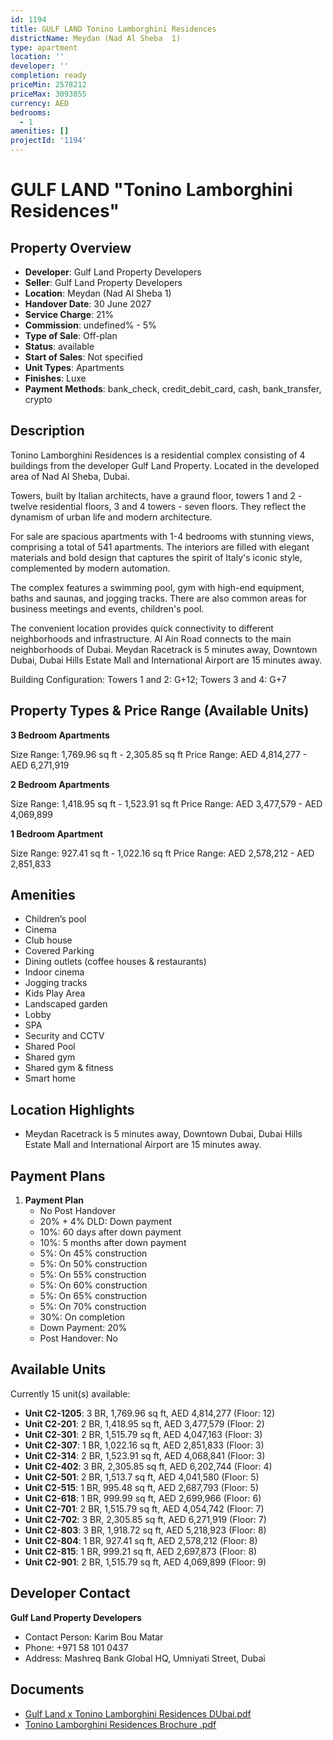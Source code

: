 ```yaml
---
id: 1194
title: GULF LAND Tonino Lamborghini Residences
districtName: Meydan (Nad Al Sheba  1)
type: apartment
location: ''
developer: ''
completion: ready
priceMin: 2578212
priceMax: 3093855
currency: AED
bedrooms:
  - 1
amenities: []
projectId: '1194'
---
```


# GULF LAND "Tonino Lamborghini Residences"

## Property Overview
- **Developer**: Gulf Land Property Developers
- **Seller**: Gulf Land Property Developers
- **Location**: Meydan (Nad Al Sheba  1)
- **Handover Date**: 30 June 2027
- **Service Charge**: 21%
- **Commission**: undefined% - 5%
- **Type of Sale**: Off-plan
- **Status**: available
- **Start of Sales**: Not specified
- **Unit Types**: Apartments
- **Finishes**: Luxe
- **Payment Methods**: bank_check, credit_debit_card, cash, bank_transfer, crypto

## Description
Tonino Lamborghini Residences is a residential complex consisting of 4 buildings from the developer Gulf Land Property. Located in the developed area of Nad Al Sheba, Dubai. 

Towers, built by Italian architects, have a graund floor, towers 1 and 2 - twelve residential floors, 3 and 4 towers - seven floors. They reflect the dynamism of urban life and modern architecture.

For sale are spacious apartments with 1-4 bedrooms with stunning views, comprising a total of 541 apartments. The interiors are filled with elegant materials and bold design that captures the spirit of Italy's iconic style, complemented by modern automation.

The complex features a swimming pool, gym with high-end equipment, baths and saunas, and jogging tracks. There are also common areas for business meetings and events, children's pool. 

The convenient location provides quick connectivity to different neighborhoods and infrastructure. Al Ain Road connects to the main neighborhoods of Dubai. Meydan Racetrack is 5 minutes away, Downtown Dubai, Dubai Hills Estate Mall and International Airport are 15 minutes away.

Building Configuration: Towers 1 and 2: G+12; Towers 3 and 4: G+7

## Property Types & Price Range (Available Units)
**3 Bedroom Apartments**

Size Range: 1,769.96 sq ft - 2,305.85 sq ft
Price Range: AED 4,814,277 - AED 6,271,919

**2 Bedroom Apartments**

Size Range: 1,418.95 sq ft - 1,523.91 sq ft
Price Range: AED 3,477,579 - AED 4,069,899

**1 Bedroom Apartment**

Size Range: 927.41 sq ft - 1,022.16 sq ft
Price Range: AED 2,578,212 - AED 2,851,833

## Amenities
- Children’s pool
- Cinema
- Club house
- Covered Parking
- Dining outlets  (coffee houses & restaurants)
- Indoor cinema
- Jogging tracks
- Kids Play Area
- Landscaped garden
- Lobby
- SPA
- Security and CCTV
- Shared Pool
- Shared gym
- Shared gym & fitness
- Smart home

## Location Highlights
- Meydan Racetrack is 5 minutes away, Downtown Dubai, Dubai Hills Estate Mall and International Airport are 15 minutes away.

## Payment Plans
1. **Payment Plan**
   - No Post Handover
   - 20% + 4% DLD: Down payment
   - 10%: 60 days after down payment
   - 10%: 5 months after down payment
   - 5%: On 45% construction
   - 5%: On 50% construction
   - 5%: On 55% construction
   - 5%: On 60% construction
   - 5%: On 65% construction
   - 5%: On 70% construction
   - 30%: On completion
   - Down Payment: 20%
   - Post Handover: No

## Available Units
Currently 15 unit(s) available:
- **Unit C2-1205**: 3 BR, 1,769.96 sq ft, AED 4,814,277 (Floor: 12)
- **Unit C2-201**: 2 BR, 1,418.95 sq ft, AED 3,477,579 (Floor: 2)
- **Unit C2-301**: 2 BR, 1,515.79 sq ft, AED 4,047,163 (Floor: 3)
- **Unit C2-307**: 1 BR, 1,022.16 sq ft, AED 2,851,833 (Floor: 3)
- **Unit C2-314**: 2 BR, 1,523.91 sq ft, AED 4,068,841 (Floor: 3)
- **Unit C2-402**: 3 BR, 2,305.85 sq ft, AED 6,202,744 (Floor: 4)
- **Unit C2-501**: 2 BR, 1,513.7 sq ft, AED 4,041,580 (Floor: 5)
- **Unit C2-515**: 1 BR, 995.48 sq ft, AED 2,687,793 (Floor: 5)
- **Unit C2-618**: 1 BR, 999.99 sq ft, AED 2,699,966 (Floor: 6)
- **Unit C2-701**: 2 BR, 1,515.79 sq ft, AED 4,054,742 (Floor: 7)
- **Unit C2-702**: 3 BR, 2,305.85 sq ft, AED 6,271,919 (Floor: 7)
- **Unit C2-803**: 3 BR, 1,918.72 sq ft, AED 5,218,923 (Floor: 8)
- **Unit C2-804**: 1 BR, 927.41 sq ft, AED 2,578,212 (Floor: 8)
- **Unit C2-815**: 1 BR, 999.21 sq ft, AED 2,697,873 (Floor: 8)
- **Unit C2-901**: 2 BR, 1,515.79 sq ft, AED 4,069,899 (Floor: 9)

## Developer Contact
**Gulf Land Property Developers**
- Contact Person: Karim Bou Matar
- Phone: +971 58 101 0437
- Address: Mashreq Bank Global HQ, Umniyati Street, Dubai

## Documents
- [Gulf Land x Tonino Lamborghini Residences DUbai.pdf](https://cdn.geniemap.net/2024/05/28/dieapFTFubxPkQgfEmQY8kajdjThFLhMDwU7bW4A.pdf)
- [Tonino Lamborghini Residences Brochure .pdf](https://cdn.geniemap.net/2024/10/11/0IEOpJybSxd7os6yR0YUpZBRvJ89Gu0DnWi7B0SE.pdf)
